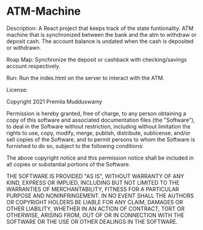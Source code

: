 # ATM-Machine

Description: A React project that keeps track of the state funtionality. ATM machine that is synchronized between the bank and the atm to withdraw or deposit cash. The account balance is undated when the cash is deposited or withdrawn.

Roap Map: Synchronize the deposit or cashback with checking/savings account respectively. 

Run: Run the index.html on the server to interact with the ATM. 

License:

Copyright 2021 Premila Mudduswamy

Permission is hereby granted, free of charge, to any person obtaining a copy of this software and associated documentation files (the "Software"), to deal in the Software without restriction, including without limitation the rights to use, copy, modify, merge, publish, distribute, sublicense, and/or sell copies of the Software, and to permit persons to whom the Software is furnished to do so, subject to the following conditions:

The above copyright notice and this permission notice shall be included in all copies or substantial portions of the Software.

THE SOFTWARE IS PROVIDED "AS IS", WITHOUT WARRANTY OF ANY KIND, EXPRESS OR IMPLIED, INCLUDING BUT NOT LIMITED TO THE WARRANTIES OF MERCHANTABILITY, FITNESS FOR A PARTICULAR PURPOSE AND NONINFRINGEMENT. IN NO EVENT SHALL THE AUTHORS OR COPYRIGHT HOLDERS BE LIABLE FOR ANY CLAIM, DAMAGES OR OTHER LIABILITY, WHETHER IN AN ACTION OF CONTRACT, TORT OR OTHERWISE, ARISING FROM, OUT OF OR IN CONNECTION WITH THE SOFTWARE OR THE USE OR OTHER DEALINGS IN THE SOFTWARE.
